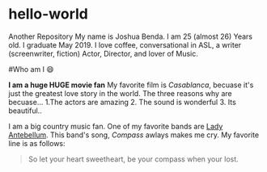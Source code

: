 # hello-world
Another Repository
My name is Joshua Benda. I am 25 (almost 26) Years old. I graduate May 2019.
I love coffee, conversational in ASL, a writer (screenwriter, fiction) Actor, Director, and lover of Music. 

#Who am I :smile:

**I am a huge HUGE movie fan** My favorite film is *Casablanca*, becuase it's just the greatest love story in the world. The three reasons why are becuase...
1.The actors are amazing
2. The sound is wonderful
3. Its beautiful..

I am a big country music fan. One of my favorite bands are [Lady Antebellum](https://www.ladyantebellum.com/). This band's song, *Compass* awlays makes me cry. My favorite line is as follows: 
>So let your heart sweetheart, be your compass when your lost. 
